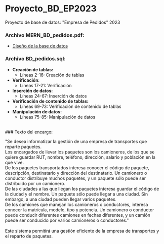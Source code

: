 # Proyecto_BD_EP2023
Proyecto de base de datos: "Empresa de Pedidos" 2023

### Archivo MERN_BD_pedidos.pdf:
- [Diseño de la base de datos](MERN_BD_pedidos.pdf)

### Archivo BD_pedidos.sql:
- **Creación de tablas:**
  - Líneas 2-16: Creación de tablas
- **Verificación:**
  - Líneas 17-21: Verificación
- **Inserción de datos:**
  - Líneas 24-67: Inserción de datos
- **Verificación de contenido de tablas:**
  - Líneas 69-73: Verificación de contenido de tablas
- **Manipulación de datos:**
  - Líneas 75-85: Manipulación de datos
<br>
### Texto del encargo:

"Se desea informatizar la gestión de una empresa de transportes que reparte paquetes.<br>
Los encargados de llevar los paquetes son los camioneros, de los que se quiere guardar RUT, nombre, teléfono, dirección, salario y población en la que vive.<br>
De los paquetes transportados interesa conocer el código de paquete, descripción, destinatario y dirección del destinatario. Un camionero o conductor distribuye muchos paquetes, y un paquete sólo puede ser distribuido por un camionero. <br>
De las ciudades a las que llegan los paquetes interesa guardar el código de la ciudad y el nombre. Un paquete sólo puede llegar a una ciudad. Sin embargo, a una ciudad pueden llegar varios paquetes.<br> 
De los camiones que manejan los camioneros o conductores, interesa conocer la matrícula, modelo, tipo y potencia. Un camionero o conductor puede conducir diferentes camiones en fechas diferentes, y un camión puede ser conducido por  varios camioneros o conductores."<br>
<br>
Este sistema permitirá una gestión eficiente de la empresa de transportes y el reparto de paquetes.


